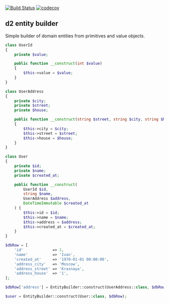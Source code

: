 [![Build Status](https://travis-ci.com/demidovich/d2-entity-builder.svg?branch=master)](https://travis-ci.com/demidovich/d2-entity-builder) [![codecov](https://codecov.io/gh/demidovich/d2-entity/branch/master/graph/badge.svg)](https://codecov.io/gh/demidovich/d2-entity)

## d2 entity builder

Simple builder of domain entities from primitives and value objects.

```php
class UserId
{
    private $value;

    public function __construct(int $value)
    {
        $this->value = $value;
    }
}

class UserAddress
{
    private $city;
    private $street;
    private $house;

    public function __construct(string $street, string $city, string $house)
    {
        $this->city = $city;
        $this->street = $street;
        $this->house = $house;
    }
}

class User
{
    private $id;
    private $name;
    private $created_at;

    public function __construct(
        UserId $id,
        string $name,
        UserAddress $address,
        DateTimeImmutable $created_at
    ) {
        $this->id = $id;
        $this->name = $name;
        $this->address = $address;
        $this->created_at = $created_at;
    }
}

$dbRow = [
    'id'             => 1,
    'name'           => 'Ivan',
    'created_at'     => '1970-01-01 00:00:00',
    'address_city'   => 'Moscow',
    'address_street' => 'Krasnaya',
    'address_house'  => '1',
];

$dbRow['address'] = EntityBuilder::construct(UserAddress::class, $dbRow, 'address');

$user = EntityBuilder::construct(User::class, $dbRow);
```
